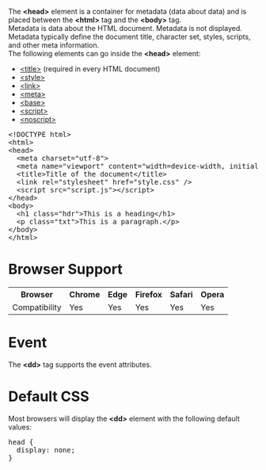 The <b>&lt;head&gt;</b> element is a container for metadata (data about data) and is placed between the <b>&lt;html&gt;</b> tag and the <b>&lt;body&gt;</b> tag.
<br>
Metadata is data about the HTML document. Metadata is not displayed.
<br>
Metadata typically define the document title, character set, styles, scripts, and other meta information.
<br>
The following elements can go inside the <b>&lt;head&gt;</b> element:
<ul>
  <li><a href="title.md">&lt;title&gt;</a> (required in every HTML document)</li>
  <li><a href="style.md">&lt;style&gt;</a></li>
  <li><a href="link.md">&lt;link&gt;</a></li>
  <li><a href="meta.md">&lt;meta&gt;</a></li>
  <li><a href="base.md">&lt;base&gt;</a></li>
  <li><a href="script.md">&lt;script&gt;</a></li>
  <li><a href="noscript.md">&lt;noscript&gt;</a></li>
</ul>
<pre>
&lt;!DOCTYPE html&gt;
&lt;html&gt;
&lt;head&gt;
  &lt;meta charset="utf-8"&gt;
  &lt;meta name="viewport" content="width=device-width, initial-scale=1.0"&gt;
  &lt;title&gt;Title of the document&lt;/title&gt;
  &lt;link rel="stylesheet" href="style.css" /&gt;
  &lt;script src="script.js"&gt;&lt;/script&gt;
&lt;/head&gt;
&lt;body&gt;
  &lt;h1 class="hdr"&gt;This is a heading&lt;/h1&gt;
  &lt;p class="txt"&gt;This is a paragraph.&lt;/p&gt;
&lt;/body&gt;
&lt;/html&gt;
</pre>
<h1>Browser Support</h1>
<table class="ws-table-all notranslate">
  <tr>
    <th>Browser</th>
    <th>Chrome</th>
    <th>Edge</th>
    <th>Firefox</th>
    <th>Safari</th>
    <th>Opera</th>
  </tr>
  <tr>
    <td>Compatibility</td>
    <td>Yes</td>
    <td>Yes</td>
    <td>Yes</td>
    <td>Yes</td>
    <td>Yes</td>
  </tr>
</table>
<h1>Event</h1>
The <b>&lt;dd&gt;</b> tag supports the event attributes.
<h1>Default CSS</h1>
Most browsers will display the <b>&lt;dd&gt;</b> element with the following default values:
<pre>
head {
  display: none;
}
</pre>
